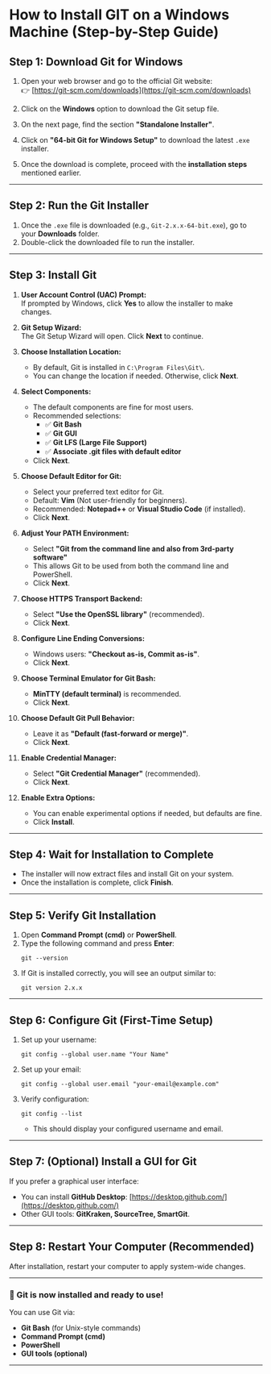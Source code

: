 # **How to Install GIT on a Windows Machine (Step-by-Step Guide)**

## **Step 1: Download Git for Windows**
1. Open your web browser and go to the official Git website:  
   👉 [https://git-scm.com/downloads](https://git-scm.com/downloads)
2. Click on the **Windows** option to download the Git setup file.

3. On the next page, find the section **"Standalone Installer"**.

4. Click on **"64-bit Git for Windows Setup"** to download the latest `.exe` installer.

5. Once the download is complete, proceed with the **installation steps** mentioned earlier.  

---

## **Step 2: Run the Git Installer**
1. Once the `.exe` file is downloaded (e.g., `Git-2.x.x-64-bit.exe`), go to your **Downloads** folder.
2. Double-click the downloaded file to run the installer.

---

## **Step 3: Install Git**
1. **User Account Control (UAC) Prompt:**  
   If prompted by Windows, click **Yes** to allow the installer to make changes.

2. **Git Setup Wizard:**  
   The Git Setup Wizard will open. Click **Next** to continue.

3. **Choose Installation Location:**  
   - By default, Git is installed in `C:\Program Files\Git\`.  
   - You can change the location if needed. Otherwise, click **Next**.

4. **Select Components:**  
   - The default components are fine for most users.  
   - Recommended selections:
     - ✅ **Git Bash**
     - ✅ **Git GUI**
     - ✅ **Git LFS (Large File Support)**
     - ✅ **Associate .git files with default editor**
   - Click **Next**.

5. **Choose Default Editor for Git:**  
   - Select your preferred text editor for Git.  
   - Default: **Vim** (Not user-friendly for beginners).  
   - Recommended: **Notepad++** or **Visual Studio Code** (if installed).
   - Click **Next**.

6. **Adjust Your PATH Environment:**  
   - Select **"Git from the command line and also from 3rd-party software"**  
   - This allows Git to be used from both the command line and PowerShell.  
   - Click **Next**.

7. **Choose HTTPS Transport Backend:**  
   - Select **"Use the OpenSSL library"** (recommended).  
   - Click **Next**.

8. **Configure Line Ending Conversions:**  
   - Windows users: **"Checkout as-is, Commit as-is"**.  
   - Click **Next**.

9. **Choose Terminal Emulator for Git Bash:**  
   - **MinTTY (default terminal)** is recommended.  
   - Click **Next**.

10. **Choose Default Git Pull Behavior:**  
    - Leave it as **"Default (fast-forward or merge)"**.  
    - Click **Next**.

11. **Enable Credential Manager:**  
    - Select **"Git Credential Manager"** (recommended).  
    - Click **Next**.

12. **Enable Extra Options:**  
    - You can enable experimental options if needed, but defaults are fine.  
    - Click **Install**.

---

## **Step 4: Wait for Installation to Complete**
- The installer will now extract files and install Git on your system.
- Once the installation is complete, click **Finish**.

---

## **Step 5: Verify Git Installation**
1. Open **Command Prompt (cmd)** or **PowerShell**.
2. Type the following command and press **Enter**:
   ```
   git --version
   ```
3. If Git is installed correctly, you will see an output similar to:
   ```
   git version 2.x.x
   ```

---

## **Step 6: Configure Git (First-Time Setup)**
1. Set up your username:
   ```
   git config --global user.name "Your Name"
   ```
2. Set up your email:
   ```
   git config --global user.email "your-email@example.com"
   ```
3. Verify configuration:
   ```
   git config --list
   ```
   - This should display your configured username and email.

---

## **Step 7: (Optional) Install a GUI for Git**
If you prefer a graphical user interface:
- You can install **GitHub Desktop**: [https://desktop.github.com/](https://desktop.github.com/)
- Other GUI tools: **GitKraken, SourceTree, SmartGit**.

---

## **Step 8: Restart Your Computer (Recommended)**
After installation, restart your computer to apply system-wide changes.

---

### **🎉 Git is now installed and ready to use!**
You can use Git via:
- **Git Bash** (for Unix-style commands)
- **Command Prompt (cmd)**
- **PowerShell**
- **GUI tools (optional)**

---
